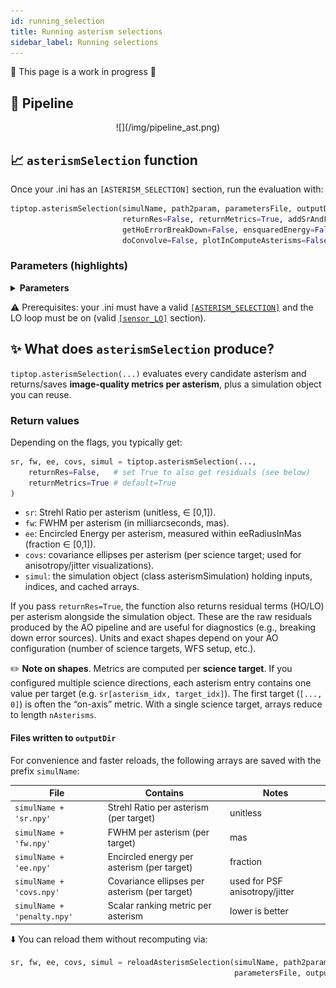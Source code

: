 ```yaml
---
id: running_selection
title: Running asterism selections 
sidebar_label: Running selections 
---
```


<p style={{ fontSize: '1.5rem', fontWeight: 'bold' }}>
🚧 This page is a work in progress 🚧
</p>

## 📑 Pipeline

<p align="center">
![](/img/pipeline_ast.png)
</p>

## 📈 `asterismSelection` function 
Once your .ini has an `[ASTERISM_SELECTION]` section, run the evaluation with:

```python
tiptop.asterismSelection(simulName, path2param, parametersFile, outputDir, outputFile, doPlot=False, 
                         returnRes=False, returnMetrics=True, addSrAndFwhm=True, verbose=False,
                         getHoErrorBreakDown=False, ensquaredEnergy=False, eeRadiusInMas=50, 
                         doConvolve=False, plotInComputeAsterisms=False, progressStatus=False, gpuIndex=0):
```
### Parameters (highlights)

<details>
  <summary><strong> Parameters </strong></summary>
| Parameter | Type | Required | Description |
| :--------------- |:---------------|:---------------|:---------------|
|`simulName` | str | ✓  | Short name used as prefix when saving arrays (e.g. `simulName+'sr.npy'`). | 
|`path2param` | str | ✓ | Path to the parameter file. |
|`parametersFile` | str | ✓ | Name of the parameter file to be used without the extention. |
|`outputDir` | str | ✓ | Path to the folder in which to write the output. |
|`outputFile` | str | ✓ | Base FITS filename if results are saved as images elsewhere in the pipeline. |
|`doPlot` | bool | optional | _Default_: `False`, If you want to see the result in python set this to `True`. |
|`returnRes` | bool | optional | _Default_: `False`, If `True`, return (HO, LO) residuals per asterism and the simulation object. |
|`returnMetrics` | bool | optional |_Default_: `True`, The function will return Strehl Ratio, fwhm, encircled energy within eeRadiusInMas, covariance ellipses and the simulation object, if set to `True`. |
|`addSrAndFwhm` | bool | optional | _Default_: `True`, The function will add in the header of the fits file SR anf FWHM for each PSF. |
|`verbose` | bool | optional | _Default_: `False`, If you want all messages set this to `True`. |
|`getHoErrorBreakDown` | bool | optional | _Default_: `False`, If you want HO error breakdown set this to `True`. |
|`ensquaredEnergy` | float | optional | _Default_: `False`, If you want ensquared energy instead of encircled energy set this to `True`. |
|`eeRadiusInMas` | bool | optional | _Default_: 50, Used together with `returnMetrics`, radius used for the computation of the encirlced energy. |
|`doConvolve` | bool | optional | _Default_: `False`, If you want to use the natural convolution operation set to True. |
|`plotInComputeAsterisms` | bool | optional |  _Default_: `False`, If you want to display asterisms. |
|`progressStatus` | bool | optional |  _Default_: `False`, If you want to display progress status. |
|`gpuIndex` | integer | optional |_Default_: 0, Target GPU index where the simulation will be run. |

</details>

⚠️ Prerequisites: your .ini must have a valid [`[ASTERISM_SELECTION]`](/docs/aquila/parameterfiles.md) and the LO loop must be on (valid [`[sensor_LO]`](/docs/orion/parameterfiles#sensor_LO) section).

## ✨ What does `asterismSelection` produce?

`tiptop.asterismSelection(...)` evaluates every candidate asterism and returns/saves **image-quality metrics per asterism**, plus a simulation object you can reuse.

### Return values
Depending on the flags, you typically get:

```python
sr, fw, ee, covs, simul = tiptop.asterismSelection(...,
    returnRes=False,   # set True to also get residuals (see below)
    returnMetrics=True # default=True
)
```
- `sr`: Strehl Ratio per asterism (unitless, ∈ [0,1]).
- `fw`: FWHM per asterism (in milliarcseconds, mas).
- `ee`: Encircled Energy per asterism, measured within eeRadiusInMas (fraction ∈ [0,1]).
- `covs`: covariance ellipses per asterism (per science target; used for anisotropy/jitter visualizations).
- `simul`: the simulation object (class asterismSimulation) holding inputs, indices, and cached arrays.

If you pass `returnRes=True`, the function also returns residual terms (HO/LO) per asterism alongside the simulation object. These are the raw residuals produced by the AO pipeline and are useful for diagnostics (e.g., breaking down error sources). Units and exact shapes depend on your AO configuration (number of science targets, WFS setup, etc.).

✏️ **Note on shapes**. Metrics are computed per **science target**.
If you configured multiple science directions, each asterism entry contains one value per target (e.g. `sr[asterism_idx, target_idx]`). The first target (`[..., 0]`) is often the “on-axis” metric. With a single science target, arrays reduce to length `nAsterisms`.

#### Files written to `outputDir`

For convenience and faster reloads, the following arrays are saved with the prefix `simulName`:

| File | Contains | Notes |
|---|---|---|
| `simulName + 'sr.npy'` | Strehl Ratio per asterism (per target) | unitless |
| `simulName + 'fw.npy'` | FWHM per asterism (per target) | mas |
| `simulName + 'ee.npy'` | Encircled energy per asterism (per target) | fraction |
| `simulName + 'covs.npy'` | Covariance ellipses per asterism (per target) | used for PSF anisotropy/jitter |
| `simulName + 'penalty.npy'` | Scalar ranking metric per asterism | lower is better |

⬇️ You can reload them without recomputing via:
```python
sr, fw, ee, covs, simul = reloadAsterismSelection(simulName, path2param,
                                                  parametersFile, outputDir, outputFile, ...)
```

<!-- 
## Ordering & indexing 

All arrays (`sr`, `fw`, `ee`, `covs`, `penalty`) share the same asterism ordering:
they are the concatenation of fields, _i.e. field 0 asterisms, then field 1, etc._

Use the simulation object to navigate:

- `simul.nfieldsSizes[f]` → number of asterisms in field f.
- `simul.cumAstSizes` → cumulative counts (length = nFields+1).
- Global asterism index range for field f is: `base = simul.cumAstSizes[f]` → `[base, base + simul.nfieldsSizes[f]]`.

To reconstruct the star indices used by each asterism in a field:
```python
f = 3
simul.selectData(f)  # populates current field indices
local_ast_indices = simul.currentFieldAsterismsIndices  # list of index triplets (or singles)
```

To access the asterism geometry:
```python
base = simul.cumAstSizes[f]
count = simul.nfieldsSizes[f]
# Polar (r[arcsec], theta[deg], photons, freq) for all asterisms in this field:
block = simul.asterismsInputDataPolar[base:base+count]   # shape [count, 4, nNGS]
# Cartesian (x,y,photons,freq):
blockC = simul.asterismsInputDataCartesian[base:base+count]
``` -->